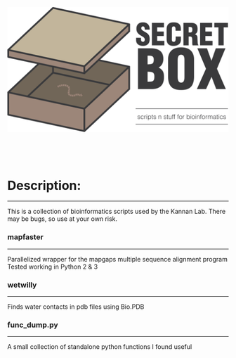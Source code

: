 
![logo](ext/logo.png)

&nbsp;

&nbsp;

# Description:
---
This is a collection of bioinformatics scripts used by the Kannan Lab.
There may be bugs, so use at your own risk.


### mapfaster
---
Parallelized wrapper for the mapgaps multiple sequence alignment program \
Tested working in Python 2 & 3


### wetwilly
---
Finds water contacts in pdb files using Bio.PDB


### func_dump.py
---
A small collection of standalone python functions I found useful
